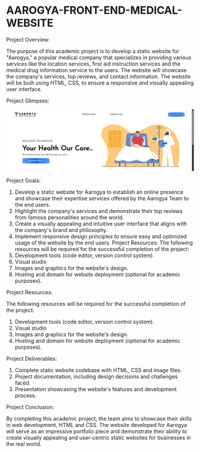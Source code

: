# AAROGYA-FRONT-END-MEDICAL-WEBSITE

Project Overview: 

The purpose of this academic project is to develop a static website for "Aarogya," a popular medical company that specializes in providing various services like the location services, first aid instruction services and the medical drug information service to the users. The website will showcase the company's services, top reviews, and contact information. The website will be built using HTML, CSS, to ensure a responsive and visually appealing user interface.

Project Glimpses: 

![Glimpse 1](example1.png)

Project Goals:

1.	Develop a static website for Aarogya to establish an online presence and showcase their expertise services offered by the Aarogya Team to the end users.
2.	Highlight the company's services and demonstrate their top reviews from famous personalities around the world.
3.	Create a visually appealing and intuitive user interface that aligns with the company's brand and philosophy.
4.	Implement responsive design principles to ensure easy and optimized usage of the website by the end users.
Project Resources: The following resources will be required for the successful completion of the project:
1.	Development tools (code editor, version control system).
2.	Visual studio 
3.	Images and graphics for the website's design.
4.	Hosting and domain for website deployment (optional for academic purposes).

Project Resources: 

The following resources will be required for the successful completion of the project:
1.	Development tools (code editor, version control system).
2.	Visual studio 
3.	Images and graphics for the website's design.
4.	Hosting and domain for website deployment (optional for academic purposes).


Project Deliverables:

1.	Complete static website codebase with HTML, CSS and image files.
2.	Project documentation, including design decisions and challenges faced.
3.	Presentation showcasing the website's features and development process.

Project Conclusion: 

By completing this academic project, the team aims to showcase their skills in web development, HTML and CSS. The website developed for Aarogya will serve as an impressive portfolio piece and demonstrate their ability to create visually appealing and user-centric static websites for businesses in the real world.
